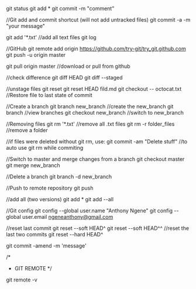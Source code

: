 git status
git add *
git commit -m "comment"

//Git add and commit shortcut (will not add untracked files)
git commit -a -m "your message"

git add '*.txt'   	//add all text files 
git log

//GitHub
 git remote add origin https://github.com/try-git/try_git.github.com
 git push -u origin master

 git pull origin master //download or pull from github

 //check difference
 git diff HEAD
 git diff --staged

//unstage files
 git reset 
 git reset HEAD fild.md
 git checkout -- octocat.txt 		//Restore file to last state of commit 

 //Create a branch
 git branch new_branch 		//create the new_branch
 git branch 				//view branches
 git checkout new_branch 	//switch to new_branch

//Removing files
git rm '*.txt'				//remove all .txt files
git rm -r folder_files 		//remove a folder 

//if files were deleted without git rm, use:
git commit -am "Delete stuff"   //to auto use git rm while commiting

//Switch to master and merge changes from a branch
git checkout master
git merge new_branch

//Delete a branch
git branch -d new_branch

//Push to remote repository
git push

//add all (two versions)
git add *
git add --all

//Git config
git config --global user.name "Anthony Ngene"
git config --global user.email ngeneanthony@gmail.com

//reset last commit 
git reset --soft HEAD^
git reset --soft HEAD^^ //reset the last two commits
git reset --hard HEAD^

git commit -amend -m 'message'


/*
* 	GIT REMOTE
*/

git remote -v 
